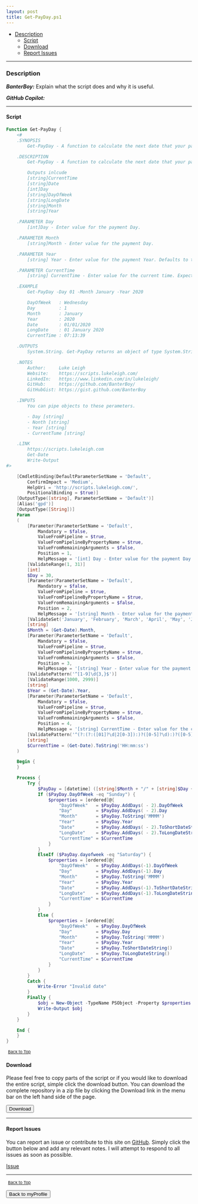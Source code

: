 ```yaml
---
layout: post
title: Get-PayDay.ps1
---
```


- [Description](#description)
  - [Script](#script)
  - [Download](#download)
  - [Report Issues](#report-issues)

---

### Description

**_BanterBoy:_** Explain what the script does and why it is useful.

**_GitHub Copilot:_**

---

#### Script

```powershell
Function Get-PayDay {
	<#
	.SYNOPSIS
		Get-PayDay - A function to calculate the next date that your payment will take place.

	.DESCRIPTION
		Get-PayDay - A function to calculate the next date that your payment will take place. The function tests to see if the expected payment date occurs on a weekend and displays the expected pay date. it is presumed that if the expected pay date falls on a Saturday or Sunday, then you would typically be paid on the Friday before your normal payday.

		Outputs inlcude
		[string]CurrentTime
		[string]Date
		[int]Day
		[string]DayOfWeek
		[string]LongDate
		[string]Month
		[string]Year

	.PARAMETER Day
		[int]Day - Enter value for the payment Day.

	.PARAMETER Month
		[string]Month - Enter value for the payment Day.

	.PARAMETER Year
		[string] Year - Enter value for the payment Year. Defaults to the current year.

	.PARAMETER CurrentTime
		[string] CurrentTime - Enter value for the current time. Expected format = HH:mm:ss. Defaults to the current time.

	.EXAMPLE
		Get-PayDay -Day 01 -Month January -Year 2020

		DayOfWeek   : Wednesday
		Day         : 1
		Month       : January
		Year        : 2020
		Date        : 01/01/2020
		LongDate    : 01 January 2020
		CurrentTime : 07:13:39

	.OUTPUTS
		System.String. Get-PayDay returns an object of type System.String.

	.NOTES
		Author:     Luke Leigh
		Website:    https://scripts.lukeleigh.com/
		LinkedIn:   https://www.linkedin.com/in/lukeleigh/
		GitHub:     https://github.com/BanterBoy/
		GitHubGist: https://gist.github.com/BanterBoy

	.INPUTS
		You can pipe objects to these perameters.

		- Day [string]
		- Nonth [string]
		- Year [string]
		- CurrentTume [string]

	.LINK
		https://scripts.lukeleigh.com
		Get-Date
		Write-Output
#>

	[CmdletBinding(DefaultParameterSetName = 'Default',
		ConfirmImpact = 'Medium',
		HelpUri = 'http://scripts.lukeleigh.com/',
		PositionalBinding = $true)]
	[OutputType([string], ParameterSetName = 'Default')]
	[Alias('gpd')]
	[OutputType([String])]
	Param
	(
		[Parameter(ParameterSetName = 'Default',
			Mandatory = $false,
			ValueFromPipeline = $true,
			ValueFromPipelineByPropertyName = $true,
			ValueFromRemainingArguments = $false,
			Position = 1,
			HelpMessage = '[int] Day - Enter value for the payment Day. Default value 30')]
		[ValidateRange(1, 31)]
		[int]
		$Day = 30,
		[Parameter(ParameterSetName = 'Default',
			Mandatory = $false,
			ValueFromPipeline = $true,
			ValueFromPipelineByPropertyName = $true,
			ValueFromRemainingArguments = $false,
			Position = 2,
			HelpMessage = '[string] Month - Enter value for the payment Day. Press TAB to cycle through the months or enter a partial and tab complete. Defaults to the current month.')]
		[ValidateSet('January', 'February', 'March', 'April', 'May', 'June', 'July', 'August', 'September', 'October', 'November', 'December', IgnoreCase = $true)]
		[string]
		$Month = (Get-Date).Month,
		[Parameter(ParameterSetName = 'Default',
			Mandatory = $false,
			ValueFromPipeline = $true,
			ValueFromPipelineByPropertyName = $true,
			ValueFromRemainingArguments = $false,
			Position = 3,
			HelpMessage = '[string] Year - Enter value for the payment Year. Defaults to the current year.')]
		[ValidatePattern('^[1-9]\d{3,}$')]
		[ValidateRange(1000, 2999)]
		[string]
		$Year = (Get-Date).Year,
		[Parameter(ParameterSetName = 'Default',
			Mandatory = $false,
			ValueFromPipeline = $true,
			ValueFromPipelineByPropertyName = $true,
			ValueFromRemainingArguments = $false,
			Position = 4,
			HelpMessage = '[string] CurrentTime - Enter value for the current time. Expected format = HH:mm:ss. Defaults to the current time.')]
		[ValidatePattern('^(?:(?:([01]?\d|2[0-3]):)?([0-5]?\d):)?([0-5]?\d)$')]
		[string]
		$CurrentTime = (Get-Date).ToString('HH:mm:ss')
	)

	Begin {
	}

	Process {
		Try {
			$PayDay = [datetime] ([string]$Month + "/" + [string]$Day + "/" + [string]$Year)
			If ($PayDay.DayOfWeek -eq "Sunday") {
				$properties = [ordered]@{
					"DayOfWeek"   = $PayDay.AddDays( - 2).DayOfWeek
					"Day"         = $PayDay.AddDays( - 2).Day
					"Month"       = $PayDay.ToString('MMMM')
					"Year"        = $PayDay.Year
					"Date"        = $PayDay.AddDays( - 2).ToShortDateString()
					"LongDate"    = $PayDay.AddDays( - 2).ToLongDateString()
					"CurrentTime" = $CurrentTime
				}
			}
			ElseIf ($PayDay.dayofweek -eq "Saturday") {
				$properties = [ordered]@{
					"DayOfWeek"   = $PayDay.AddDays(-1).DayOfWeek
					"Day"         = $PayDay.AddDays(-1).Day
					"Month"       = $PayDay.ToString('MMMM')
					"Year"        = $PayDay.Year
					"Date"        = $PayDay.AddDays(-1).ToShortDateString()
					"LongDate"    = $PayDay.AddDays(-1).ToLongDateString()
					"CurrentTime" = $CurrentTime
				}
			}
			Else {
				$properties = [ordered]@{
					"DayOfWeek"   = $PayDay.DayOfWeek
					"Day"         = $PayDay.Day
					"Month"       = $PayDay.ToString('MMMM')
					"Year"        = $PayDay.Year
					"Date"        = $PayDay.ToShortDateString()
					"LongDate"    = $PayDay.ToLongDateString()
					"CurrentTime" = $CurrentTime
				}
			}
		}
		Catch {
			Write-Error "Invalid date"
		}
		Finally {
			$obj = New-Object -TypeName PSObject -Property $properties
			Write-Output $obj
		}
	}

	End {
	}
}
```

<span style="font-size:11px;"><a href="#"><i class="fas fa-caret-up" aria-hidden="true" style="color: white; margin-right:5px;"></i>Back to Top</a></span>

#### Download

Please feel free to copy parts of the script or if you would like to download the entire script, simple click the download button. You can download the complete repository in a zip file by clicking the Download link in the menu bar on the left hand side of the page.

<button class="btn" type="submit" onclick="window.open('/PowerShell/functions/myProfile/Get-PayDay.ps1')">
    <i class="fa fa-cloud-download-alt">
    </i>
        Download
</button>

---

#### Report Issues

You can report an issue or contribute to this site on <a href="https://github.com/BanterBoy/scripts-blog/issues">GitHub</a>. Simply click the button below and add any relevant notes. I will attempt to respond to all issues as soon as possible.

<!-- Place this tag where you want the button to render. -->

<a class="github-button" href="https://github.com/BanterBoy/scripts-blog/issues/new?title=Get-PayDay.ps1&body=There is a problem with this function. Please find details below." data-show-count="true" aria-label="Issue BanterBoy/scripts-blog on GitHub">Issue</a>

---

<span style="font-size:11px;"><a href="#"><i class="fas fa-caret-up" aria-hidden="true" style="color: white; margin-right:5px;"></i>Back to Top</a></span>

<a href="/menu/_pages/myProfile.html">
    <button class="btn">
        <i class='fas fa-reply'>
        </i>
            Back to myProfile
    </button>
</a>

[1]: http://ecotrust-canada.github.io/markdown-toc
[2]: https://github.com/googlearchive/code-prettify
